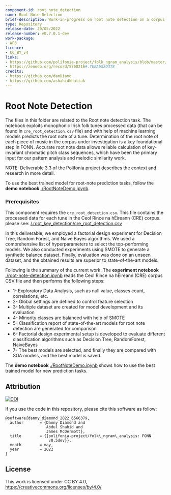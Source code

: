 ```yaml
---
component-id: root_note_detection
name: Root Note Detection
brief-description: Work-in-progress on root note detection on a corpus of monophonic Irish folk tunes.
type: Repository
release-date: 20/05/2022
release-number: v0.7.0.1-dev
work-package: 
- WP3
licence:
- CC_BY_v4
links:
- https://github.com/polifonia-project/folk_ngram_analysis/blob/master/root_note_detection/root_note_detection.ipynb
- https://zenodo.org/record/5768216#.YbEAbS2Q3T8
credits:
- https://github.com/danDiamo
- https://github.com/ashahidkhattak
---
```



# Root Note Detection

The files in this folder are related to the Root note detection task. The notebook exploits monophonic Irish folk tunes processed data (that can be found in ```cre_root_detection.csv``` file) and with help of machine learning models predicts the root note of a tune. Determination of the root note of each piece of music in the corpus under investigation is a key foundational step in FONN. Accurate root note data allows reliable calculation of key-invariant chromatic pitch class sequences, which have been the primary input for our pattern analysis and melodic similarity work.

NOTE: Deliverable 3.3 of the Polifonia project describes the context and research in more detail.

To use the best trained model for root-note prediction tasks, follow the **demo notebook** [./RootNoteDemo.ipynb](https://github.com/polifonia-project/folk_ngram_analysis/blob/master/root_note_detection/RootNoteDemo.ipynb).


### Prerequisites
This component requires the ```cre_root_detection.csv```. This file contains the processed data for each tune in the Ceol Rince na hÉireann (CRE) corpus. please see: [/.root_key_detection/cre_root_detection.csv](https://github.com/polifonia-project/folk_ngram_analysis/blob/master/root_note_detection/cre_root_detection.csv)


In this deliverable, we employed a factorial design experiment for Decision Tree, Random Forest, and Naive Bayes algorithms. We used a comprehensive list of hyperparameters to select the top-performing models. We also conducted experiments using SMOTE to generate a synthetic balance dataset. Finally, evaluation was done on an unseen dataset, and the obtained results are superior to state-of-the-art models. 

Following is the summary of the current work. The **experiment notebook** [./root-note-detection.ipynb](https://github.com/polifonia-project/folk_ngram_analysis/blob/master/root_note_detection/root-note-detection.ipynb) reads the Ceol Rince na hÉireann (CRE) corpus CSV file and then performs the following steps:

* 1- Exploratory Data Analysis, such as null value, classes count, correlations, etc. 
* 2- Global settings are defined to control feature selection
* 3- Multiple dataset are created for model development and its evaluation
* 4- Minority classes are balanced with help of SMOTE
* 5- Classification report of state-of-the-art models for root note detection are generated for comparison
* 6- Factorial design experimental setup is developed to evaluate different classification algorithms such as  Decision Tree, RandomForest, NaiveBayes 
* 7- The best models are selected, and finally they are compared with SOA models, and the best model is saved.

The **demo notebook** [./RootNoteDemo.ipynb](https://github.com/polifonia-project/folk_ngram_analysis/blob/master/root_note_detection/RootNoteDemo.ipynb) shows how to use the best trained model for new prediction tasks.

##  Attribution

[![DOI](https://zenodo.org/badge/427469033.svg)](https://zenodo.org/badge/latestdoi/427469033)

If you use the code in this repository, please cite this software as follow: 
```
@software{danny_diamond_2022_6566379,
  author       = {Danny Diamond and
                  Abdul Shahid and
                  James McDermott},
  title        = {{polifonia-project/folk\_ngram\_analysis: FONN 
                   v0.5dev}},
  month        = may,
  year         = 2022
}
```

## License
This work is licensed under CC BY 4.0, https://creativecommons.org/licenses/by/4.0/
